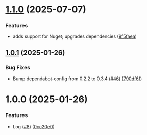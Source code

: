 # [1.1.0](https://github.com/andreimoustache/rust-dependabot-generator/compare/v1.0.1...v1.1.0) (2025-07-07)


### Features

* adds support for Nuget; upgrades dependencies ([9f5faea](https://github.com/andreimoustache/rust-dependabot-generator/commit/9f5faeaf753aff800a90364a8ad0012605c42db6))

## [1.0.1](https://github.com/andreimoustache/rust-dependabot-generator/compare/v1.0.0...v1.0.1) (2025-01-26)


### Bug Fixes

* Bump dependabot-config from 0.2.2 to 0.3.4 ([#46](https://github.com/andreimoustache/rust-dependabot-generator/issues/46)) ([790df6f](https://github.com/andreimoustache/rust-dependabot-generator/commit/790df6fc4c787eb54d547b63f3d71b352e9b6ae5))

# 1.0.0 (2025-01-26)


### Features

* Log ([#8](https://github.com/andreimoustache/rust-dependabot-generator/issues/8)) ([0cc20e0](https://github.com/andreimoustache/rust-dependabot-generator/commit/0cc20e02b079eb2cdbf147b465c418f061f2af0f))

